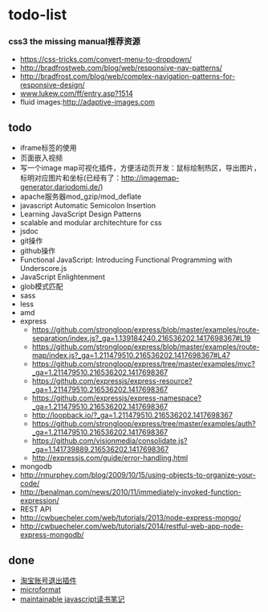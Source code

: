 # todo-list

### css3 the missing manual推荐资源

- https://css-tricks.com/convert-menu-to-dropdown/
- http://bradfrostweb.com/blog/web/responsive-nav-patterns/
- http://bradfrost.com/blog/web/complex-navigation-patterns-for-responsive-design/
- www.lukew.com/ff/entry.asp?1514
- fluid images:http://adaptive-images.com

## todo

- iframe标签的使用
- 页面嵌入视频
- 写一个image map可视化插件，方便活动页开发：鼠标绘制热区，导出图片，标明对应图片和坐标(已经有了：http://imagemap-generator.dariodomi.de/)
- apache服务器mod_gzip/mod_deflate
- javascript Automatic Semicolon Insertion
- Learning JavaScript Design Patterns
- scalable and modular architechture for css
- jsdoc
- git操作
- github操作
- Functional JavaScript: Introducing Functional Programming with Underscore.js
- JavaScript Enlightenment
- glob模式匹配
- sass
- less
- amd
- express
    - https://github.com/strongloop/express/blob/master/examples/route-separation/index.js?_ga=1.139184240.216536202.1417698367#L19
    - https://github.com/strongloop/express/blob/master/examples/route-map/index.js?_ga=1.211479510.216536202.1417698367#L47
    - https://github.com/strongloop/express/tree/master/examples/mvc?_ga=1.211479510.216536202.1417698367
    - https://github.com/expressjs/express-resource?_ga=1.211479510.216536202.1417698367
    - https://github.com/expressjs/express-namespace?_ga=1.211479510.216536202.1417698367
    - http://loopback.io/?_ga=1.211479510.216536202.1417698367
    - https://github.com/strongloop/express/tree/master/examples/auth?_ga=1.211479510.216536202.1417698367
    - https://github.com/visionmedia/consolidate.js?_ga=1.141739889.216536202.1417698367
    - http://expressjs.com/guide/error-handling.html
- mongodb
- http://rmurphey.com/blog/2009/10/15/using-objects-to-organize-your-code/
- http://benalman.com/news/2010/11/immediately-invoked-function-expression/
- REST API
- http://cwbuecheler.com/web/tutorials/2013/node-express-mongo/
- http://cwbuecheler.com/web/tutorials/2014/restful-web-app-node-express-mongodb/

## done

- [淘宝账号退出插件](https://github.com/qiu-deqing/logout)
- [microformat](https://github.com/qiu-deqing/qiu-deqing.github.io/blob/master/blog/html/microformat.md)
- [maintainable javascript读书笔记](https://github.com/qiu-deqing/qiu-deqing.github.io/blob/master/blog/js/maintainable-javascript.md)
